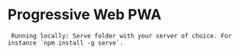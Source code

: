 # Progressive Web  PWA  

```
 Running locally: Serve folder with your server of choice. For instance `npm install -g serve`.
 
```
